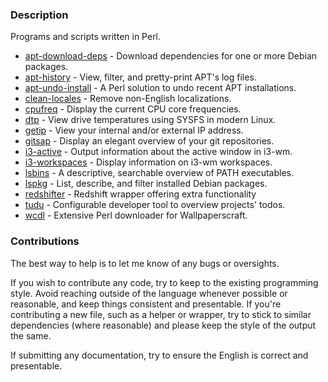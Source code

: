 ### Description

Programs and scripts written in Perl.

  * [apt-download-deps](source/apt-download-deps) - Download dependencies for one or more Debian packages.
  * [apt-history](source/apt-history) - View, filter, and pretty-print APT's log files.
  * [apt-undo-install](source/apt-undo-install) - A Perl solution to undo recent APT installations.
  * [clean-locales](source/clean-locales) - Remove non-English localizations.
  * [cpufreq](source/cpufreq) - Display the current CPU core frequencies.
  * [dtp](source/dtp) - View drive temperatures using SYSFS in modern Linux.
  * [getip](source/getip) - View your internal and/or external IP address.
  * [gitsap](source/gitsap) - Display an elegant overview of your git repositories.
  * [i3-active](source/i3-active) - Output information about the active window in i3-wm.
  * [i3-workspaces](source/i3-workspaces) - Display information on i3-wm workspaces.
  * [lsbins](source/lsbins) - A descriptive, searchable overview of PATH executables.
  * [lspkg](source/lspkg) - List, describe, and filter installed Debian packages.
  * [redshifter](source/redshifter) - Redshift wrapper offering extra functionality
  * [tudu](source/tudu) - Configurable developer tool to overview projects' todos.
  * [wcdl](source/wcdl) - Extensive Perl downloader for Wallpaperscraft.

### Contributions

The best way to help is to let me know of any bugs or oversights.

If you wish to contribute any code, try to keep to the existing programming style. Avoid reaching outside of the language whenever possible or reasonable, and keep things consistent and presentable. If you're contributing a new file, such as a helper or wrapper, try to stick to similar dependencies (where reasonable) and please keep the style of the output the same.

If submitting any documentation, try to ensure the English is correct and presentable.
